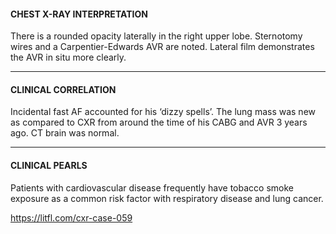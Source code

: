#### CHEST X-RAY INTERPRETATION
There is a rounded opacity laterally in the right upper lobe. Sternotomy wires and a Carpentier-Edwards AVR are noted. Lateral film demonstrates the AVR in situ more clearly.

---------------
#### CLINICAL CORRELATION
Incidental fast AF accounted for his ‘dizzy spells’. The lung mass was new as compared to CXR from around the time of his CABG and AVR 3 years ago. CT brain was normal.

---------------
#### CLINICAL PEARLS
Patients with cardiovascular disease frequently have tobacco smoke exposure as a common risk factor with respiratory disease and lung cancer.


<https://litfl.com/cxr-case-059>